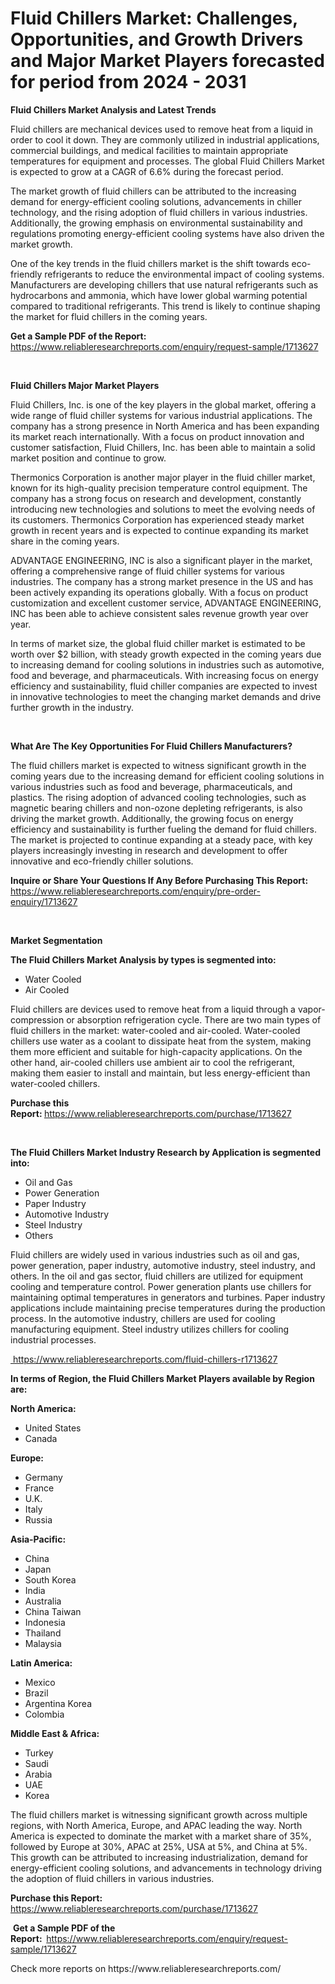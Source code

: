 <p><h1>Fluid Chillers Market: Challenges, Opportunities, and Growth Drivers and Major Market Players forecasted for period from 2024 - 2031</h1></p><p><strong>Fluid Chillers Market Analysis and Latest Trends</strong></p>
<p><p>Fluid chillers are mechanical devices used to remove heat from a liquid in order to cool it down. They are commonly utilized in industrial applications, commercial buildings, and medical facilities to maintain appropriate temperatures for equipment and processes. The global Fluid Chillers Market is expected to grow at a CAGR of 6.6% during the forecast period.</p><p>The market growth of fluid chillers can be attributed to the increasing demand for energy-efficient cooling solutions, advancements in chiller technology, and the rising adoption of fluid chillers in various industries. Additionally, the growing emphasis on environmental sustainability and regulations promoting energy-efficient cooling systems have also driven the market growth.</p><p>One of the key trends in the fluid chillers market is the shift towards eco-friendly refrigerants to reduce the environmental impact of cooling systems. Manufacturers are developing chillers that use natural refrigerants such as hydrocarbons and ammonia, which have lower global warming potential compared to traditional refrigerants. This trend is likely to continue shaping the market for fluid chillers in the coming years.</p></p>
<p><strong>Get a Sample PDF of the Report:&nbsp;</strong> <a href="https://www.reliableresearchreports.com/enquiry/request-sample/1713627">https://www.reliableresearchreports.com/enquiry/request-sample/1713627</a></p>
<p>&nbsp;</p>
<p><strong>Fluid Chillers Major Market Players</strong></p>
<p><p>Fluid Chillers, Inc. is one of the key players in the global market, offering a wide range of fluid chiller systems for various industrial applications. The company has a strong presence in North America and has been expanding its market reach internationally. With a focus on product innovation and customer satisfaction, Fluid Chillers, Inc. has been able to maintain a solid market position and continue to grow.</p><p>Thermonics Corporation is another major player in the fluid chiller market, known for its high-quality precision temperature control equipment. The company has a strong focus on research and development, constantly introducing new technologies and solutions to meet the evolving needs of its customers. Thermonics Corporation has experienced steady market growth in recent years and is expected to continue expanding its market share in the coming years.</p><p>ADVANTAGE ENGINEERING, INC is also a significant player in the market, offering a comprehensive range of fluid chiller systems for various industries. The company has a strong market presence in the US and has been actively expanding its operations globally. With a focus on product customization and excellent customer service, ADVANTAGE ENGINEERING, INC has been able to achieve consistent sales revenue growth year over year.</p><p>In terms of market size, the global fluid chiller market is estimated to be worth over $2 billion, with steady growth expected in the coming years due to increasing demand for cooling solutions in industries such as automotive, food and beverage, and pharmaceuticals. With increasing focus on energy efficiency and sustainability, fluid chiller companies are expected to invest in innovative technologies to meet the changing market demands and drive further growth in the industry.</p></p>
<p>&nbsp;</p>
<p><strong>What Are The Key Opportunities For Fluid Chillers Manufacturers?</strong></p>
<p><p>The fluid chillers market is expected to witness significant growth in the coming years due to the increasing demand for efficient cooling solutions in various industries such as food and beverage, pharmaceuticals, and plastics. The rising adoption of advanced cooling technologies, such as magnetic bearing chillers and non-ozone depleting refrigerants, is also driving the market growth. Additionally, the growing focus on energy efficiency and sustainability is further fueling the demand for fluid chillers. The market is projected to continue expanding at a steady pace, with key players increasingly investing in research and development to offer innovative and eco-friendly chiller solutions.</p></p>
<p><strong>Inquire or Share Your Questions If Any Before Purchasing This Report:</strong> <a href="https://www.reliableresearchreports.com/enquiry/pre-order-enquiry/1713627">https://www.reliableresearchreports.com/enquiry/pre-order-enquiry/1713627</a></p>
<p>&nbsp;</p>
<p><strong>Market Segmentation</strong></p>
<p><strong>The Fluid Chillers Market Analysis by types is segmented into:</strong></p>
<p><ul><li>Water Cooled</li><li>Air Cooled</li></ul></p>
<p><p>Fluid chillers are devices used to remove heat from a liquid through a vapor-compression or absorption refrigeration cycle. There are two main types of fluid chillers in the market: water-cooled and air-cooled. Water-cooled chillers use water as a coolant to dissipate heat from the system, making them more efficient and suitable for high-capacity applications. On the other hand, air-cooled chillers use ambient air to cool the refrigerant, making them easier to install and maintain, but less energy-efficient than water-cooled chillers.</p></p>
<p><strong>Purchase this Report:&nbsp;</strong><a href="https://www.reliableresearchreports.com/purchase/1713627">https://www.reliableresearchreports.com/purchase/1713627</a></p>
<p>&nbsp;</p>
<p><strong>The Fluid Chillers Market Industry Research by Application is segmented into:</strong></p>
<p><ul><li>Oil and Gas</li><li>Power Generation</li><li>Paper Industry</li><li>Automotive Industry</li><li>Steel Industry</li><li>Others</li></ul></p>
<p><p>Fluid chillers are widely used in various industries such as oil and gas, power generation, paper industry, automotive industry, steel industry, and others. In the oil and gas sector, fluid chillers are utilized for equipment cooling and temperature control. Power generation plants use chillers for maintaining optimal temperatures in generators and turbines. Paper industry applications include maintaining precise temperatures during the production process. In the automotive industry, chillers are used for cooling manufacturing equipment. Steel industry utilizes chillers for cooling industrial processes.</p></p>
<p><a href="https://www.reliableresearchreports.com/fluid-chillers-r1713627">&nbsp;https://www.reliableresearchreports.com/fluid-chillers-r1713627</a></p>
<p><strong>In terms of Region, the Fluid Chillers Market Players available by Region are:</strong></p>
<p>
    <p> <strong> North America: </strong>
        <ul>
            <li>United States</li>
            <li>Canada</li>
        </ul>
        </p> 
    <p> <strong> Europe: </strong>
        <ul>
            <li>Germany</li>
            <li>France</li>
            <li>U.K.</li>
            <li>Italy</li>
            <li>Russia</li>
        </ul>
        </p> 
    <p> <strong> Asia-Pacific: </strong>
        <ul>
            <li>China</li>
            <li>Japan</li>
            <li>South Korea</li>
            <li>India</li>
            <li>Australia</li>
            <li>China Taiwan</li>
            <li>Indonesia</li>
            <li>Thailand</li>
            <li>Malaysia</li>
        </ul>
        </p> 
    <p> <strong> Latin America: </strong>
        <ul>
            <li>Mexico</li>
            <li>Brazil</li>
            <li>Argentina Korea</li>
            <li>Colombia</li>
        </ul>
        </p> 
    <p> <strong> Middle East & Africa: </strong>
        <ul>
            <li>Turkey</li>
            <li>Saudi</li>
            <li>Arabia</li>
            <li>UAE</li>
            <li>Korea</li>
        </ul>
    </p>
    </p>
<p><p>The fluid chillers market is witnessing significant growth across multiple regions, with North America, Europe, and APAC leading the way. North America is expected to dominate the market with a market share of 35%, followed by Europe at 30%, APAC at 25%, USA at 5%, and China at 5%. This growth can be attributed to increasing industrialization, demand for energy-efficient cooling solutions, and advancements in technology driving the adoption of fluid chillers in various industries.</p></p>
<p><strong>Purchase this Report: </strong><a href="https://www.reliableresearchreports.com/purchase/1713627">https://www.reliableresearchreports.com/purchase/1713627</a></p>
<p>&nbsp;<strong>Get a Sample PDF of the Report:&nbsp;&nbsp;</strong><a href="https://www.reliableresearchreports.com/enquiry/request-sample/1713627">https://www.reliableresearchreports.com/enquiry/request-sample/1713627</a></p>
<p><strong></strong></p>
<p>Check more reports on https://www.reliableresearchreports.com/</p>